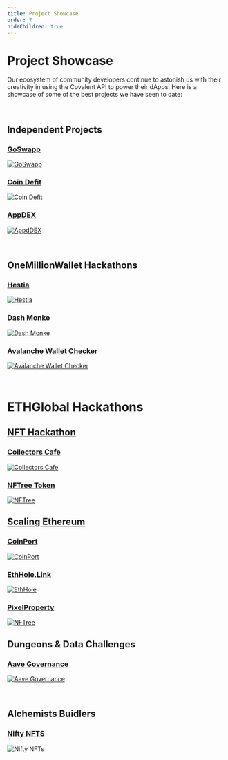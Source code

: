 ```yaml
---
title: Project Showcase
order: 7
hideChildren: true
---
```


# Project Showcase
Our ecosystem of community developers continue to astonish us with their creativity in using the Covalent API to power their dApps! Here is a showcase of some of the best projects we have seen to date:

&nbsp;
## Independent Projects

### [GoSwapp](/project-showcase/goswapp)
[![GoSwapp](./images/goswapp-banner.png)](/project-showcase/goswapp)

### [Coin Defit](/project-showcase/coindefit)
[![Coin Defit](./images/coindefit-banner.png)](/project-showcase/coindefit)

### [AppDEX](/project-showcase/appdex)
[![AppdDEX](./images/appdex.png)](/project-showcase/appdex)


&nbsp;
## OneMillionWallet Hackathons

### [Hestia](/project-showcase/hestia)
[![Hestia](./images/hestia-banner.png)](/project-showcase/hestia)

### [Dash Monke](/project-showcase/dash-monke)
[![Dash Monke](./images/dashmonke-banner.png)](/project-showcase/dash-monke)

### [Avalanche Wallet Checker](/project-showcase/omw-awc)
[![Avalanche Wallet Checker](./images/omw-awc.png)](/project-showcase/omw-awc)

&nbsp;
# ETHGlobal Hackathons

## [NFT Hackathon](https://www.covalenthq.com/blog/nfthack-winners-announcement/)
### [Collectors Cafe](/project-showcase/collectors-cafe)
[![Collectors Cafe](./images/collectors-cafe-banner.png)](/project-showcase/collectors-cafe)

### [NFTree Token](/project-showcase/nftree)
[![NFTree](./images/nftree.png)](/project-showcase/nftree)

## [Scaling Ethereum](https://www.covalenthq.com/blog/scaling-ethereum-winners/) 
### [CoinPort](/project-showcase/coinport)
[![CoinPort](./images/coin-port.png)](/project-showcase/coin-port)

### [EthHole.Link](/project-showcase/ethhole)
[![EthHole](./images/eth-hole.png)](/project-showcase/eth-hole)

### [PixelProperty](/project-showcase/pixel-property)
[![NFTree](./images/pixel-property.png)](/project-showcase/pixel-property)
&nbsp;
## Dungeons & Data Challenges

### [Aave Governance](/project-showcase/aave-governance)
[![Aave Governance](./images/aave-governance-banner.png)](/project-showcase/aave-governance)

&nbsp;
## Alchemists Buidlers
### [Nifty NFTS](/project-showcase/nifty-nfts)
![Nifty NFTs](./images/nifty-nfts.png)

